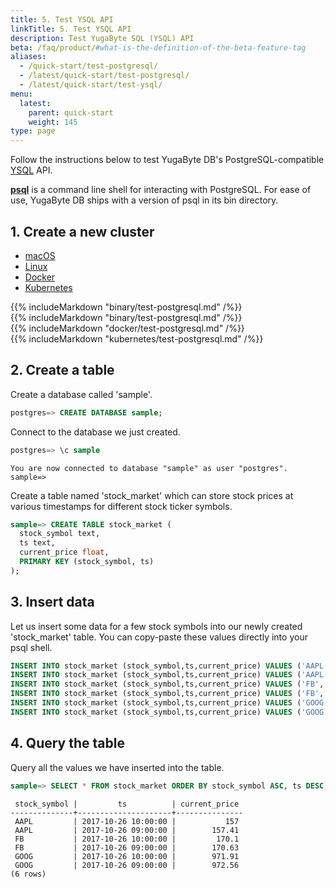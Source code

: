 ```yaml
---
title: 5. Test YSQL API
linkTitle: 5. Test YSQL API
description: Test YugaByte SQL (YSQL) API
beta: /faq/product/#what-is-the-definition-of-the-beta-feature-tag
aliases:
  - /quick-start/test-postgresql/
  - /latest/quick-start/test-postgresql/
  - /latest/quick-start/test-ysql/
menu:
  latest:
    parent: quick-start
    weight: 145
type: page
---
```


Follow the instructions below to test YugaByte DB's PostgreSQL-compatible [YSQL](../../api/ysql/) API.

[**psql**](https://www.postgresql.org/docs/9.3/static/app-psql.html) is a command line shell for interacting with PostgreSQL. For ease of use, YugaByte DB ships with a version of psql in its bin directory.


## 1. Create a new cluster

<ul class="nav nav-tabs nav-tabs-yb">
  <li >
    <a href="#macos" class="nav-link active" id="macos-tab" data-toggle="tab" role="tab" aria-controls="macos" aria-selected="true">
      <i class="fab fa-apple" aria-hidden="true"></i>
      macOS
    </a>
  </li>
  <li>
    <a href="#linux" class="nav-link" id="linux-tab" data-toggle="tab" role="tab" aria-controls="linux" aria-selected="false">
      <i class="fab fa-linux" aria-hidden="true"></i>
      Linux
    </a>
  </li>
  <li>
    <a href="#docker" class="nav-link" id="docker-tab" data-toggle="tab" role="tab" aria-controls="docker" aria-selected="false">
      <i class="fab fa-docker" aria-hidden="true"></i>
      Docker
    </a>
  </li>
  <li >
    <a href="#kubernetes" class="nav-link" id="kubernetes-tab" data-toggle="tab" role="tab" aria-controls="kubernetes" aria-selected="false">
      <i class="fas fa-cubes" aria-hidden="true"></i>
      Kubernetes
    </a>
  </li>
</ul>

<div class="tab-content">
  <div id="macos" class="tab-pane fade show active" role="tabpanel" aria-labelledby="macos-tab">
    {{% includeMarkdown "binary/test-postgresql.md" /%}}
  </div>
  <div id="linux" class="tab-pane fade" role="tabpanel" aria-labelledby="linux-tab">
    {{% includeMarkdown "binary/test-postgresql.md" /%}}
  </div>
  <div id="docker" class="tab-pane fade" role="tabpanel" aria-labelledby="docker-tab">
    {{% includeMarkdown "docker/test-postgresql.md" /%}}
  </div>
  <div id="kubernetes" class="tab-pane fade" role="tabpanel" aria-labelledby="kubernetes-tab">
    {{% includeMarkdown "kubernetes/test-postgresql.md" /%}}
  </div>
</div>


## 2. Create a table

Create a database called 'sample'.

```sql
postgres=> CREATE DATABASE sample;
```

Connect to the database we just created.

```sql
postgres=> \c sample
```

```
You are now connected to database "sample" as user "postgres".
sample=>
```


Create a table named 'stock_market' which can store stock prices at various timestamps for different stock ticker symbols.

```sql
sample=> CREATE TABLE stock_market (
  stock_symbol text,
  ts text,
  current_price float,
  PRIMARY KEY (stock_symbol, ts)
);
```




## 3. Insert data

Let us insert some data for a few stock symbols into our newly created 'stock_market' table. You can copy-paste these values directly into your psql shell.

```sql
INSERT INTO stock_market (stock_symbol,ts,current_price) VALUES ('AAPL','2017-10-26 09:00:00',157.41);
INSERT INTO stock_market (stock_symbol,ts,current_price) VALUES ('AAPL','2017-10-26 10:00:00',157);
INSERT INTO stock_market (stock_symbol,ts,current_price) VALUES ('FB','2017-10-26 09:00:00',170.63);
INSERT INTO stock_market (stock_symbol,ts,current_price) VALUES ('FB','2017-10-26 10:00:00',170.1);
INSERT INTO stock_market (stock_symbol,ts,current_price) VALUES ('GOOG','2017-10-26 09:00:00',972.56);
INSERT INTO stock_market (stock_symbol,ts,current_price) VALUES ('GOOG','2017-10-26 10:00:00',971.91);
```

## 4. Query the table

Query all the values we have inserted into the table.

```sql
sample=> SELECT * FROM stock_market ORDER BY stock_symbol ASC, ts DESC;
```

```
 stock_symbol |         ts          | current_price
--------------+---------------------+---------------
 AAPL         | 2017-10-26 10:00:00 |           157
 AAPL         | 2017-10-26 09:00:00 |        157.41
 FB           | 2017-10-26 10:00:00 |         170.1
 FB           | 2017-10-26 09:00:00 |        170.63
 GOOG         | 2017-10-26 10:00:00 |        971.91
 GOOG         | 2017-10-26 09:00:00 |        972.56
(6 rows)
```
